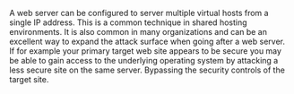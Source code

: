 A web server can be configured to server multiple virtual hosts from a single IP address. This is a common technique in shared hosting environments. It is also common in many organizations and can be an excellent way to expand the attack surface when going after a web server. If for example your primary target web site appears to be secure you may be able to gain access to the underlying operating system by attacking a less secure site on the same server. Bypassing the security controls of the target site.
